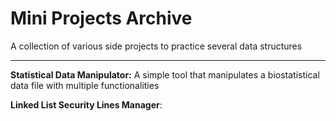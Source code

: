# Mini Projects Archive

A collection of various side projects to practice several data structures
***
**Statistical Data Manipulator:** A simple tool that manipulates a biostatistical data file with multiple functionalities

**Linked List Security Lines Manager**:
